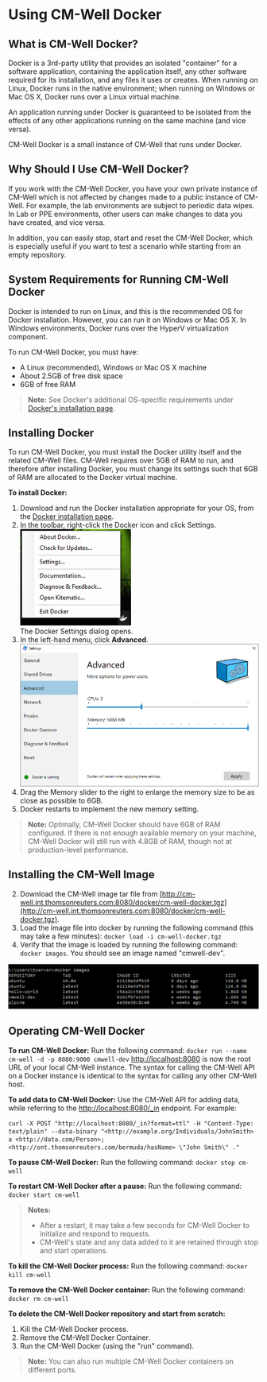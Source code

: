 # Using CM-Well Docker #

## What is CM-Well Docker? ##

Docker is a 3rd-party utility that provides an isolated "container" for a software application, containing the application itself, any other software required for its installation, and any files it uses or creates. When running on Linux, Docker runs in the native environment; when running on Windows or Mac OS X, Docker runs over a Linux virtual machine. 

An application running under Docker is guaranteed to be isolated from the effects of any other applications running on the same machine (and vice versa).

CM-Well Docker is a small instance of CM-Well that runs under Docker.

## Why Should I Use CM-Well Docker? ##
If you work with the CM-Well Docker, you have your own private instance of CM-Well which is not affected by changes made to a public instance of CM-Well. For example, the lab environments are subject to periodic data wipes. In Lab or PPE environments, other users can make changes to data you have created, and vice versa.

In addition, you can easily stop, start and reset the CM-Well Docker, which is especially useful if you want to test a scenario while starting from an empty repository. 

## System Requirements for Running CM-Well Docker ##
Docker is intended to run on Linux, and this is the recommended OS for Docker installation. However, you can run it on Windows or Mac OS X. In Windows environments, Docker runs over the HyperV virtualization component.

To run CM-Well Docker, you must have:

* A Linux (recommended), Windows or Mac OS X machine
* About 2.5GB of free disk space
* 6GB of free RAM

> **Note:** See Docker's additional OS-specific requirements under [Docker's installation page](https://docs.docker.com/engine/installation).

## Installing Docker ##
To run CM-Well Docker, you must install the Docker utility itself and the related CM-Well files. CM-Well requires over 5GB of RAM to run, and therefore after installing Docker, you must change its settings such that 6GB of RAM are allocated to the Docker virtual machine.

**To install Docker:**

1. Download and run the Docker installation appropriate for your OS, from the [Docker installation page](https://docs.docker.com/engine/installation). 
2. In the toolbar, right-click the Docker icon and click Settings.
<br/><img src="./_Images/DockerRightClickMenu.png"><br/>The Docker Settings dialog opens.
1.  In the left-hand menu, click **Advanced**.<br/><img src="./_Images/DockerAdvancedSettings.png">
2.  Drag the Memory slider to the right to enlarge the memory size to be as close as possible to 6GB.
3.  Docker restarts to implement the new memory setting.

>**Note:** Optimally, CM-Well Docker should have 6GB of RAM configured. If there is not enough available memory on your machine, CM-Well Docker will still run with 4.8GB of RAM, though not at production-level performance.

## Installing the CM-Well Image ##
2. Download the CM-Well image tar file from [http://cm-well.int.thomsonreuters.com:8080/docker/cm-well-docker.tgz](http://cm-well.int.thomsonreuters.com:8080/docker/cm-well-docker.tgz).
3. Load the image file into docker by running the following command (this may take a few minutes): 
    `docker load -i cm-well-docker.tgz`
1. Verify that the image is loaded by running the following command:
    `docker images`. You should see an image named "cmwell-dev".

<img src=./_Images/DockerImages.png>

## Operating CM-Well Docker ##

**To run CM-Well Docker:**
Run the following command: `docker run --name cm-well -d -p 8080:9000 cmwell-dev`
[http://localhost:8080](http://localhost:8080) is now the root URL of your local CM-Well instance. The syntax for calling the CM-Well API on a Docker instance is identical to the syntax for calling any other CM-Well host.

**To add data to CM-Well Docker:**
Use the CM-Well API for adding data, while referring to the [http://localhost:8080/_in](http://localhost:8080/_in) endpoint. For example:

    curl -X POST "http://localhost:8080/_in?format=ttl" -H "Content-Type: text/plain" --data-binary "<http://example.org/Individuals/JohnSmith> a <http://data.com/Person>;  <http://ont.thomsonreuters.com/bermuda/hasName> \"John Smith\" ."

**To pause CM-Well Docker:**
Run the following command: `docker stop cm-well`

**To restart CM-Well Docker after a pause:**
Run the following command: `docker start cm-well`

> **Notes:** 
> * After a restart, it may take a few seconds for CM-Well Docker to initialize and respond to requests.
> * CM-Well's state and any data added to it are retained through stop and start operations.

**To kill the CM-Well Docker process:**
Run the following command: `docker kill cm-well`

**To remove the CM-Well Docker container:**
Run the following command: `docker rm cm-well`

**To delete the CM-Well Docker repository and start from scratch:**
1. Kill the CM-Well Docker process.
2. Remove the CM-Well Docker Container.
3. Run the CM-Well Docker (using the "run" command).
 
> **Note:** You can also run multiple CM-Well Docker containers on different ports. 

